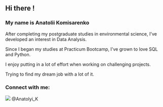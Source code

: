 ## Hi there !

### My name is Anatolii Komisarenko

After completing my postgraduate studies in environmental science, I've developed an interest in Data Analysis.

Since I began my studies at Practicum Bootcamp, I've grown to love SQL and Python.

I enjoy putting in a lot of effort when working on challenging projects.

Trying to find my dream job with a lot of it.

### Connect with me:
<image src="https://cdn-icons-png.flaticon.com/128/152/152827.png">
@Anatolyi_K
